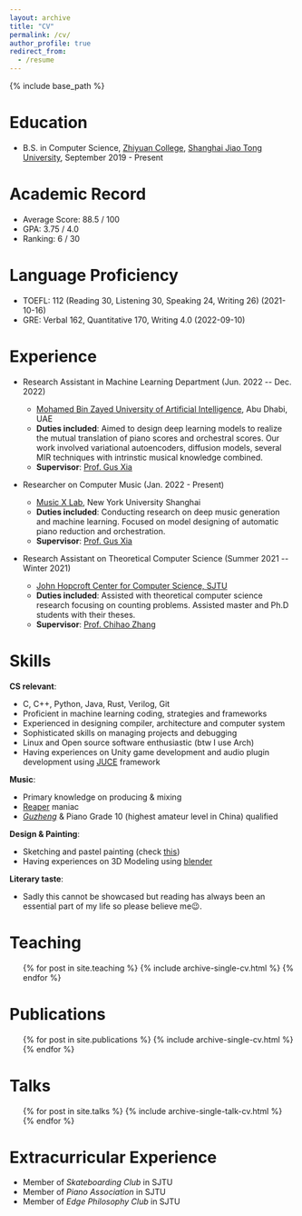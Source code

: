 ```yaml
---
layout: archive
title: "CV"
permalink: /cv/
author_profile: true
redirect_from:
  - /resume
---
```


{% include base_path %}

Education
======
- B.S. in Computer Science, [Zhiyuan College](https://en.zhiyuan.sjtu.edu.cn/), [Shanghai Jiao Tong University](https://en.sjtu.edu.cn/), September 2019 - Present

Academic Record
======
- Average Score: 88.5 / 100
- GPA: 3.75 / 4.0
- Ranking: 6 / 30

Language Proficiency
======
- TOEFL: 112 (Reading 30, Listening 30, Speaking 24, Writing 26) (2021-10-16)
- GRE: Verbal 162, Quantitative 170, Writing 4.0 (2022-09-10)

Experience
======
- Research Assistant in Machine Learning Department (Jun. 2022 -- Dec. 2022)
    - [Mohamed Bin Zayed University of Artificial Intelligence](https://mbzuai.ac.ae/), Abu Dhabi, UAE
    - **Duties included**: Aimed to design deep learning models to realize the mutual translation of piano scores and orchestral scores. Our work involved variational autoencoders, diffusion models, several MIR techniques with intrinstic musical knowledge combined.
    - **Supervisor**: [Prof. Gus Xia](https://www.cs.cmu.edu/~gxia/)

- Researcher on Computer Music (Jan. 2022 - Present)
    - [Music X Lab](http://www.musicxlab.com), New York University Shanghai
    - **Duties included**: Conducting research on deep music generation and machine learning. Focused on model designing of automatic piano reduction and orchestration.
    - **Supervisor**: [Prof. Gus Xia](https://www.cs.cmu.edu/~gxia/)

- Research Assistant on Theoretical Computer Science (Summer 2021 -- Winter 2021)
    - [John Hopcroft Center for Computer Science, SJTU](https://jhc.sjtu.edu.cn/)
    - **Duties included**: Assisted with theoretical computer science research focusing on counting problems. Assisted master and Ph.D students with their theses.
    - **Supervisor**: [Prof. Chihao Zhang](http://chihaozhang.com)
  
Skills
======
**CS relevant**:
- C, C++, Python, Java, Rust, Verilog, Git
- Proficient in machine learning coding, strategies and frameworks
- Experienced in designing compiler, architecture and computer system
- Sophisticated skills on managing projects and debugging
- Linux and Open source software enthusiastic (btw I use Arch)
- Having experiences on Unity game development and audio plugin development using [JUCE](https://juce.com/) framework

**Music**:
- Primary knowledge on producing & mixing
- [Reaper](https://www.reaper.fm/) maniac
- [_Guzheng_](https://en.wikipedia.org/wiki/Guzheng) & Piano Grade 10 (highest amateur level in China) qualified

**Design & Painting**:
- Sketching and pastel painting (check [this](/portfolio/2019-pastels/))
- Having experiences on 3D Modeling using [blender](https://www.blender.org/)

**Literary taste**:
- Sadly this cannot be showcased but reading has always been an essential part of my life so please believe me😉.

Teaching
======
  <ul>{% for post in site.teaching %}
    {% include archive-single-cv.html %}
  {% endfor %}</ul>
  
Publications
======
  <ul>{% for post in site.publications %}
    {% include archive-single-cv.html %}
  {% endfor %}</ul>
  
Talks
======
  <ul>{% for post in site.talks %}
    {% include archive-single-talk-cv.html %}
  {% endfor %}</ul>
  
Extracurricular Experience
======
- Member of _Skateboarding Club_ in SJTU
- Member of _Piano Association_ in SJTU
- Member of _Edge Philosophy Club_ in SJTU

